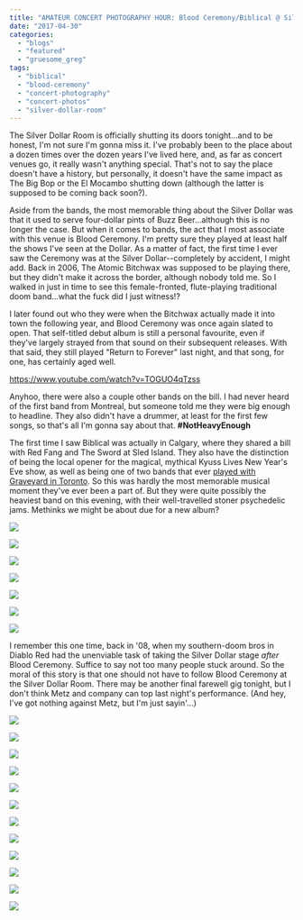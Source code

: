 ```yaml
---
title: "AMATEUR CONCERT PHOTOGRAPHY HOUR: Blood Ceremony/Biblical @ Silver Dollar Room, April 29, 2017"
date: "2017-04-30"
categories: 
  - "blogs"
  - "featured"
  - "gruesome_greg"
tags: 
  - "biblical"
  - "blood-ceremony"
  - "concert-photography"
  - "concert-photos"
  - "silver-dollar-room"
---
```


The Silver Dollar Room is officially shutting its doors tonight...and to be honest, I'm not sure I'm gonna miss it. I've probably been to the place about a dozen times over the dozen years I've lived here, and, as far as concert venues go, it really wasn't anything special. That's not to say the place doesn't have a history, but personally, it doesn't have the same impact as The Big Bop or the El Mocambo shutting down (although the latter is supposed to be coming back soon?).

Aside from the bands, the most memorable thing about the Silver Dollar was that it used to serve four-dollar pints of Buzz Beer...although this is no longer the case. But when it comes to bands, the act that I most associate with this venue is Blood Ceremony. I'm pretty sure they played at least half the shows I've seen at the Dollar. As a matter of fact, the first time I ever saw the Ceremony was at the Silver Dollar--completely by accident, I might add. Back in 2006, The Atomic Bitchwax was supposed to be playing there, but they didn't make it across the border, although nobody told me. So I walked in just in time to see this female-fronted, flute-playing traditional doom band...what the fuck did I just witness!?

I later found out who they were when the Bitchwax actually made it into town the following year, and Blood Ceremony was once again slated to open. That self-titled debut album is still a personal favourite, even if they've largely strayed from that sound on their subsequent releases. With that said, they still played "Return to Forever" last night, and that song, for one, has certainly aged well.

https://www.youtube.com/watch?v=TOGUO4qTzss

Anyhoo, there were also a couple other bands on the bill. I had never heard of the first band from Montreal, but someone told me they were big enough to headline. They also didn't have a drummer, at least for the first few songs, so that's all I'm gonna say about that. **#NotHeavyEnough**

The first time I saw Biblical was actually in Calgary, where they shared a bill with Red Fang and The Sword at Sled Island. They also have the distinction of being the local opener for the magical, mythical Kyuss Lives New Year's Eve show, as well as being one of two bands that ever [played with Graveyard in Toronto](https://hellbound.ca/2015/05/amateur-concert-photography-hour-graveyardbiblicallow-orbit-the-garrison-may-22-2015/). So this was hardly the most memorable musical moment they've ever been a part of. But they were quite possibly the heaviest band on this evening, with their well-travelled stoner psychedelic jams. Methinks we might be about due for a new album?

[![](https://hellbound.ca/wp-content/uploads/2017/04/IMG_7835-1024x768.jpg)](https://hellbound.ca/wp-content/uploads/2017/04/IMG_7835.jpg)

[![](https://hellbound.ca/wp-content/uploads/2017/04/IMG_7822.jpg)](https://hellbound.ca/wp-content/uploads/2017/04/IMG_7822.jpg)

[![](https://hellbound.ca/wp-content/uploads/2017/04/IMG_7829.jpg)](https://hellbound.ca/wp-content/uploads/2017/04/IMG_7829.jpg)

[![](https://hellbound.ca/wp-content/uploads/2017/04/IMG_7832-1024x768.jpg)](https://hellbound.ca/wp-content/uploads/2017/04/IMG_7832.jpg)

[![](https://hellbound.ca/wp-content/uploads/2017/04/IMG_7833-1024x768.jpg)](https://hellbound.ca/wp-content/uploads/2017/04/IMG_7833.jpg)

[![](https://hellbound.ca/wp-content/uploads/2017/04/IMG_7838.jpg)](https://hellbound.ca/wp-content/uploads/2017/04/IMG_7838.jpg)

[![](https://hellbound.ca/wp-content/uploads/2017/04/IMG_7840.jpg)](https://hellbound.ca/wp-content/uploads/2017/04/IMG_7840.jpg)

I remember this one time, back in '08, when my southern-doom bros in Diablo Red had the unenviable task of taking the Silver Dollar stage _after_ Blood Ceremony. Suffice to say not too many people stuck around. So the moral of this story is that one should not have to follow Blood Ceremony at the Silver Dollar Room. There may be another final farewell gig tonight, but I don't think Metz and company can top last night's performance. (And hey, I've got nothing against Metz, but I'm just sayin'...)

[![](https://hellbound.ca/wp-content/uploads/2017/04/IMG_7841-1024x768.jpg)](https://hellbound.ca/wp-content/uploads/2017/04/IMG_7841.jpg)

[![](https://hellbound.ca/wp-content/uploads/2017/04/IMG_7844.jpg)](https://hellbound.ca/wp-content/uploads/2017/04/IMG_7844.jpg)

[![](https://hellbound.ca/wp-content/uploads/2017/04/IMG_7848-1024x768.jpg)](https://hellbound.ca/wp-content/uploads/2017/04/IMG_7848.jpg)

[![](https://hellbound.ca/wp-content/uploads/2017/04/IMG_7849-1024x768.jpg)](https://hellbound.ca/wp-content/uploads/2017/04/IMG_7849.jpg)

[![](https://hellbound.ca/wp-content/uploads/2017/04/IMG_7850.jpg)](https://hellbound.ca/wp-content/uploads/2017/04/IMG_7850.jpg)

[![](https://hellbound.ca/wp-content/uploads/2017/04/IMG_7856-1024x768.jpg)](https://hellbound.ca/wp-content/uploads/2017/04/IMG_7856.jpg)

[![](https://hellbound.ca/wp-content/uploads/2017/04/IMG_7859-1024x768.jpg)](https://hellbound.ca/wp-content/uploads/2017/04/IMG_7859.jpg)

[![](https://hellbound.ca/wp-content/uploads/2017/04/IMG_7862-1024x768.jpg)](https://hellbound.ca/wp-content/uploads/2017/04/IMG_7862.jpg)

[![](https://hellbound.ca/wp-content/uploads/2017/04/IMG_7873-1024x768.jpg)](https://hellbound.ca/wp-content/uploads/2017/04/IMG_7873.jpg)

[![](https://hellbound.ca/wp-content/uploads/2017/04/IMG_7874-1024x768.jpg)](https://hellbound.ca/wp-content/uploads/2017/04/IMG_7874.jpg)

[![](https://hellbound.ca/wp-content/uploads/2017/04/IMG_7878-1024x768.jpg)](https://hellbound.ca/wp-content/uploads/2017/04/IMG_7878.jpg)

[![](https://hellbound.ca/wp-content/uploads/2017/04/IMG_7879-1024x768.jpg)](https://hellbound.ca/wp-content/uploads/2017/04/IMG_7879.jpg)
